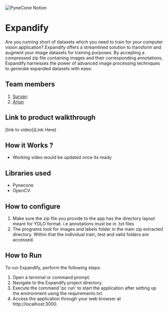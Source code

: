 ![PyneCone Notion](https://github.com/TH-Activities/saturday-hack-night-template/assets/64391274/1e2cbdc1-829f-409a-8d13-03648d912472)


# Expandify
Are you running short of datasets which you need to train for your computer vision application?.Expandify offers a streamlined solution to transform and augment your image datasets for training purposes. By accepting a compressed zip file containing images and their corresponding annotations, Expandify harnesses the power of advanced image processing techniques to generate expanded datasets with ease.
## Team members
1. [Suryan](https://github.com/suryan-s)
2. [Arjun](https://github.com/arjunindia)
## Link to product walkthrough
[link to video](Link Here)
## How it Works ?
- Working video would be updated once its ready
## Libraries used
- Pynecone
- OpenCV
## How to configure

1. Make sure the zip file you provide to the app has the directory layout meant for YOLO format. i.e annotations must be in .txt files
2. The programs look for images and labels folder in the main zip extracted directory. Within that the individual train, test and valid folders are accessed.
## How to Run
To run Expandify, perform the following steps:

1. Open a terminal or command prompt.
2. Navigate to the Expandify project directory.
3. Execute the command 'pc run' to start the application after setting up the environment using the requirements.txt.
4. Access the application through your web browser at http://localhost:3000.
